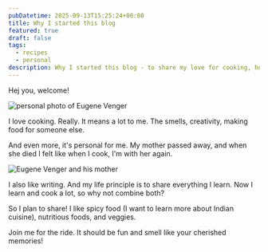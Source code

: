 ```yaml
---
pubDatetime: 2025-09-13T15:25:24+00:00
title: Why I started this blog
featured: true
draft: false
tags:
  - recipes
  - personal
description: Why I started this blog - to share my love for cooking, honor my mother's memory, and document everything I learn — especially about food, writing, and life.
---
```



Hej you, welcome!

![personal photo of Eugene Venger](@/assets/images/Eugene_Venger.jpg)

I love cooking. Really. It means a lot to me. The smells, creativity, making food for someone else.

And even more, it's personal for me. My mother passed away, and when she died I felt like when I cook, I'm with her again.

![Eugene Venger and his mother](@/assets/images/Eugene_Venger_and_his_mom.jpg)


I also like writing. And my life principle is to share everything I learn. Now I learn and cook a lot, so why not combine both?

So I plan to share! I like spicy food (I want to learn more about Indian cuisine), nutritious foods, and veggies.

Join me for the ride. It should be fun and smell like your cherished memories!